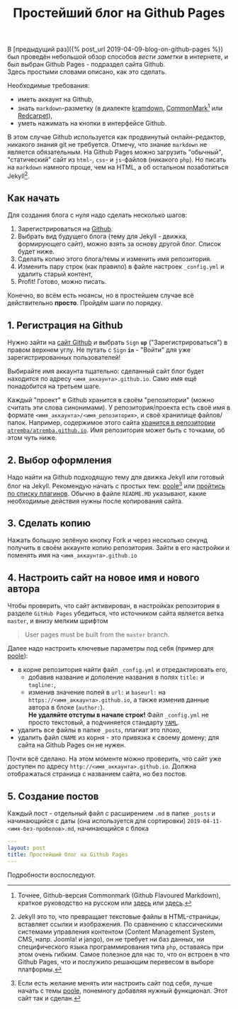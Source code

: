 ﻿---
layout: post
title: Простейший блог на Github Pages
---

В [предыдущий раз]({% post_url 2019-04-09-blog-on-github-pages %}) был проведён небольшой обзор способов _вести заметки_ в интернете, и был выбран Github Pages - подраздел сайта Github.  
Здесь простыми словами описано, как это сделать.

Необходимые требования:

- иметь аккаунт на Github,
- знать `markdown`-разметку (в диалекте [kramdown](https://kramdown.gettalong.org/), [CommonMark](https://commonmark.org/)[^1] или [Redcarpet](https://github.com/vmg/redcarpet)),
- уметь нажимать на кнопки в интерфейсе Github.

В этом случае Github используется как продвинутый онлайн-редактор, никакого знания git не требуется. Отмечу, что знание `markdown` не является обязательным. На Github Pages можно загрузить "обычный", "статический" сайт из `html`-, `css`- и `js`-файлов (никакого `php`). Но писать на `markdown` намного проще, чем на HTML, а об остальном позаботиться Jekyll[^2].

## Как начать

Для создания блога c нуля надо сделать несколько шагов:

1. Зарегистрироваться на [Github](https://github.com/).
2. Выбрать вид будущего блога (тему для Jekyll - движка, формирующего сайт), можно взять за основу другой блог. Список будет ниже.
3. Cделать копию <!--(Fork в терминологии Github)--> этого блога/темы и изменить имя репозитория.
4. Изменить пару строк (как правило) в файле настроек `_config.yml` и удалить старый контент,
5. Profit! Готово, можно писать.

Конечно, во всём есть нюансы, но в простейшем случае всё действительно **просто**. Пройдём шаги по порядку.

## 1. Регистрация на Github

Нужно зайти на [сайт Github](https://github.com) и выбрать `Sign` **`up`** ("Зарегистрироваться") в правом верхнем углу. Не путать с `Sign` **`in`** - "Войти" для уже зарегистрированных пользователей!

Выбирайте имя аккаунта тщательно: сделанный сайт
блог будет находится по адресу `<имя_аккаунта>.github.io`. Само имя ещё понадобится на третьем шаге.

Каждый "проект" в Github хранится в своём "репозитории" (можно считать эти слова синонимами). У репозитория/проекта есть своё имя в формате
`<имя_аккаунта>/<имя_репозитория>`, и своё хранилище файлов/папок.
Например, содержимое этого сайта [хранится в репозитории `atremba/atremba.github.io`](https://TODO). Имя репозитория может быть с точками, об этом чуть ниже.

## 2. Выбор оформления

Надо найти на Github подходящую тему для движка Jekyll или готовый блог на Jekyll.
Рекомендую начать с простых тем: [poole](https://github.com/poole/poole)[^3] или [пройтись по списку плагинов](https://github.com/topics/jekyll-theme).
Обычно в файле `README.MD` указывают, какие необходимые действия нужны после копирования сайта.

## 3. Сделать копию

Нажать большую зелёную кнопку Fork и через несколько секунд получить в своём аккаунте копию репозитория.
Зайти в его настройки и поменять имя на `<имя_аккаунта>.github.io`

## 4. Настроить сайт на новое имя и нового автора

Чтобы проверить, что сайт активирован, в настройках репозитория в разделе `GitHub Pages` убедиться, что источником сайта является ветка `master`, и внизу мелким шрифтом
> User pages must be built from the `master` branch.

Далее надо настроить ключевые параметры под себя (пример для [poole](https://github.com/poole/poole)):

- в корне репозитория найти файл `_config.yml` и отредактировать его,
  - добавив название и дополение названия в полях `title:` и `tagline:`,
  - изменив значение полей в `url:` и `baseurl:` на `https://<имя_аккаунта>.github.io`,  а также изменив данные автора в блоке (`author:`).  
**Не удаляйте отступы в начале строк!** Файл `_config.yml` не просто текстовый, а подчиняется стандарту [`YAML`](https://ru.wikipedia.org/wiki/YAML).
- удалить все файлы в папке `_posts`, плагиат это плохо,
- удалить файл `CNAME` из корня - это привязка к своему домену; для сайта на Github Pages он не нужен.

Почти всё сделано. На этом моменте можно проверить, что сайт уже доступен
по адресу `http://<имя_аккаунта>.github.io`. Должна отображаться страница с названием сайта, но без постов.

## 5. Создание постов

Каждый пост - отдельный файл с расширением `.md` в папке `_posts` и начинающийся с даты (она используется для сортировки) `2019-04-11-<имя-без-пробелов>.md`, начинающийся с блока

```yaml
---
layout: post
title: Простейший блог на Github Pages
---

```

Подробности воспоследуют. <!-- TODO -->

[^1]: Точнее, Github-версия Commonmark (Github Flavoured Markdown), краткое руководство на русском или [здесь](https://github.com/OlgaVlasova/markdown-doc) или [здесь](https://paulradzkov.com/2014/markdown_cheatsheet/).

[^2]: Jekyll это то, что превращает текстовые файлы в HTML-страницы, вставляет ссылки и изображения. По сравнению с классическими системами управления контентом (Content Management System, CMS, напр. Joomla! и jango), <!-- с Wiki системами (pmWiki, DokuWiki и пр.),--> он не требует ни баз данных, ни специфического языка программирования типа `php`, оставаясь при этом очень гибким. Самое полезное для нас то, что он встроен в что Github Pages, что и послужило решающим перевесом в выборе платформы.

<!-- Подробнее здесь -->

[^3]: Если есть желание менять или настроить сайт под себя, лучше начать с темы [poole](https://github.com/poole/poole), понемногу добавляя нужный функционал. Этот сайт так и сделан.
